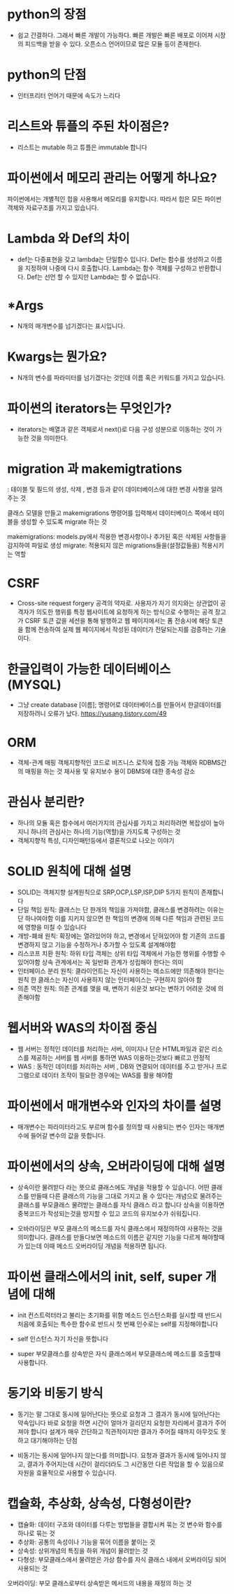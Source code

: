 # python의 장점
- 쉽고 간결하다. 그래서 빠른 개발이 가능하다. 빠른 개발은 
빠른 배포로 이어져 시장의 피드백을 받을 수 있다. 
오픈소스 언어이므로 많은 모듈 등이 존재한다.

# python의 단점
- 인터프리터 언어기 때문에 속도가 느리다

# 리스트와 튜플의 주된 차이점은?
- 리스트는 mutable 하고 튜플은 immutable 합니다

# 파이썬에서 메모리 관리는 어떻게 하나요?
파이썬에서는 개별적인 힙을 사용해서 메모리를 유지합니다.
따라서 힙은 모든 파이썬 객체와 자료구조를 가지고 있습니다.

# Lambda 와 Def의 차이
- def는 다중표현을 갖고 lambda는 단일함수 입니다.
Def는 함수를 생성하고 이름을 지정하여 나중에 다시 호출합니다.
Lambda는 함수 객체를 구성하고 반환합니다.
Def는 선언 할 수 있지만 Lambda는 할 수 없습니다.

# *Args
- N개의 매개변수를 넘기겠다는 표시입니다.

# Kwargs는 뭔가요?
- N개의 변수를 파라미터를 넘기겠다는 것인데 이름 혹은 키워드를 가지고 있습니다.

# 파이썬의 iterators는 무엇인가?
- iterators는 배열과 같은 객체로서 next()로 다음 구성 성분으로 이동하는 것이 
가능한 것을 의미한다.



# migration 과 makemigtrations

: 테이블 및 필드의 생성, 삭제 , 변경 등과 같이 데이터베이스에 대한 변경 사항을 알려주는 것

클래스 모델을 만들고 makemigrations 명령어를 입력해서 데이터베이스 쪽에서 테이블을 생성할 수 있도록 migrate 하는 것

makemigrations: models.py에서 적용한 변경사항이나 추가된 혹은 삭제된 사항들을 감지하여 파일로 생성
migrate: 적용되지 않은 migrations들을(설정값들을) 적용시키는 역할

# CSRF

- Cross-site request forgery 공격의 약자로.
  사용자가 자기 의지와는 상관없이 공격자가 의도한 행위를 특정 웹사이트에 요청하게 하는 방식으로 수행하는 공격
  장고가 CSRF 토큰 값을 세션을 통해 발행하고 웹 페이지에서는 폼 전송시에 해당 토큰을 함께 전송하여 실제 웹 페이지에서 작성된 데이터가 전달되는지를 검증하는 기술이다.

# 한글입력이 가능한 데이터베이스 (MYSQL)

- 그냥 create database [이름]; 명령어로 데이터베이스를
  만들어서 한글데이터를 저장하려니 오류가 났다.
  https://yusang.tistory.com/49

# ORM

- 객체-관계 매핑
  객체지향적인 코드로 비즈니스 로직에 집중 가능
  객체와 RDBMS간의 매핑을 하는 것
  재사용 및 유지보수 용이
  DBMS에 대한 종속성 감소

# 관심사 분리란?

- 하나의 모듈 혹은 함수에서 여러가지의 관심사를 가지고 처리하려면
  복잡성이 높아지니 하나의 관심사는 하나의 기능(역할)을 가지도록 구성하는 것
- 객체지향적 특성, 디자인패턴등에서 결론적으로 나오는 이야기

# SOLID 원칙에 대해 설명

- SOLID는 객체지향 설계원칙으로 SRP,OCP,LSP,ISP,DIP 5가지 원칙이 존재합니다
- 단일 책임 원칙: 클래스는 단 한개의 책임을 가져야함, 클래스를 변경하려는 이유는 단 하나여야함
  이를 지키지 않으면 한 책임의 변경에 의해 다른 책임과 관련된 코드에 영향을 미칠 수 있습니다
- 개방-폐쇄 원칙: 확장에는 열려있어야 하고, 변경에서 닫혀있어야 함
  기존의 코드를 변경하지 않고 기능을 수정하거나 추가할 수 있도록 설계해야함
- 리스코프 치환 원칙: 하위 타입 객체는 상위 타입 객체에서 가능한 행위를 수행할 수 있어야함
  상속 관계에서는 꼭 일반화 관계가 성립해야 한다는 의미
- 인터페이스 분리 원칙: 클라이언트는 자신이 사용하는 메소드에만 의존해야 한다는 원칙
  한 클래스는 자신이 사용하지 않는 인터페이스는 구현하지 않아야 함
- 의존 역전 원칙: 의존 관계를 맺을 때, 변하기 쉬운것 보다는 변하기 어려운 것에 의존해야함

# 웹서버와 WAS의 차이점 중심

- 웹 서버는 정적인 데이터를 처리하는 서버, 이미지나 단순 HTML파일과 같은 리소스를 제공하는 서버를 웹 서버를 통하면 WAS 이용하는것보다 빠르고 안정적
- WAS : 동적인 데이터를 처리하는 서버 , DB와 연결되어 데이터를 주고 받거나 프로그램으로 데이터 조작이 필요한 경우에는 WAS를 활용 해야함

# 파이썬에서 매개변수와 인자의 차이를 설명

- 매개변수는 파라미터라고도 부르며 함수를 정의할 때 사용되는 변수
  인자는 매개변수에 들어갈 변수의 값을 뜻합니다.

# 파이썬에서의 상속, 오버라이딩에 대해 설명

- 상속이란 물려받다 라는 뜻으로 클래스에도 개념을 적용할 수 있습니다.
  어떤 클래스를 만들때 다른 클래스의 기능을 그대로 가지고 올 수 있다는 개념으로
  물려주는 클래스를 부모클래스 물려받는 클래스를 자식 클래스 라고 합니다
  상속을 이용하면 중복코드가 작성되는것을 방지할 수 있고 코드의 유지보수가 쉬워집니다.

- 오바라이딩은 부모 클래스의 메소드를 자식 클래스에서 재정의하여 사용하는 것을 의미합니다.
  클래스를 만들다보면 메소드의 이름은 같지만 기능을 다르게 해야할때가 있는데
  이때 메소드 오버라이딩 개념을 적용하면 됩니다.

# 파이썬 클래스에서의 init, self, super 개념에 대해

- init 컨스트럭터라고 불리는 초기화를 위함 메소드
  인스턴스화를 실시할 때 반드시 처음에 호출되는 특수한 함수로 반드시 첫 번째 인수로는 self를 지정해야합니다

- self 인스턴스 자기 자신을 뜻합니다

- super 부모클래스를 상속받은 자식 클래스에서 부모클래스에 메소드를 호출할때 사용합니다.

# 동기와 비동기 방식

- 동기는 말 그대로 동시에 일어난다는 뜻으로 요청과 그 결과가 동시에 일어난다는 약속입니다
  바로 요청을 하면 시간이 얼마가 걸리던지 요청한 자리에서 결과가 주어져야 합니다
  설계가 매우 간단하고 직관적이지만 결과가 주어질 때까지 아무것도 못하고 대기해야하는 단점

- 비동기는 동시에 일어나지 않는다를 의미합니다. 요청과 결과가 동시에 일어나지 않고, 결과가 주어지는데 시간이
  걸리더라도 그 시간동안 다른 작업을 할 수 있음으로 자원을 효율적으로 사용할 수 있습니다.

# 캡슐화, 추상화, 상속성, 다형성이란?
- 캡슐화: 데이터 구조와 데이터를 다루는 방법들을 결합시켜 묶는 것
변수와 함수를 하나로 묶는 것
- 추상화: 공통의 속성이나 기능을 묶어 이름을 붙이는 것
- 상속성: 상위개념의 특징을 하위 개념이 물려받는 것
- 다형성: 부모클래스에서 물려받은 가상 함수를 자식 클래스 내에서 오버라이딩 되어 사용되는 것

오버라이딩: 부모 클래스로부터 상속받은 메서드의 내용을 재정의 하는 것
